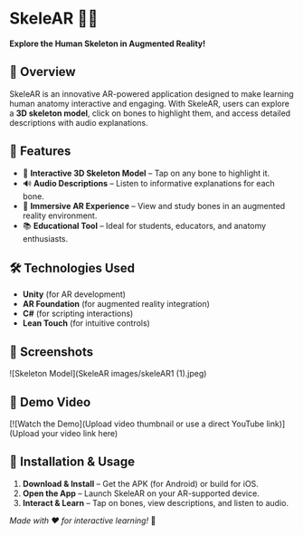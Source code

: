 # SkeleAR 🦴📱

**Explore the Human Skeleton in Augmented Reality!**

## 📌 Overview
SkeleAR is an innovative AR-powered application designed to make learning human anatomy interactive and engaging. With SkeleAR, users can explore a **3D skeleton model**, click on bones to highlight them, and access detailed descriptions with audio explanations.

## 🎯 Features
- 🦴 **Interactive 3D Skeleton Model** – Tap on any bone to highlight it.
- 🔊 **Audio Descriptions** – Listen to informative explanations for each bone.
- 🎨 **Immersive AR Experience** – View and study bones in an augmented reality environment.
- 📚 **Educational Tool** – Ideal for students, educators, and anatomy enthusiasts.

## 🛠️ Technologies Used
- **Unity** (for AR development)
- **AR Foundation** (for augmented reality integration)
- **C#** (for scripting interactions)
- **Lean Touch** (for intuitive controls)

## 📸 Screenshots
![Skeleton Model](SkeleAR images/skeleAR1 (1).jpeg)


## 🎥 Demo Video
[![Watch the Demo](Upload video thumbnail or use a direct YouTube link)](Upload your video link here)

## 📲 Installation & Usage
1. **Download & Install** – Get the APK (for Android) or build for iOS.
2. **Open the App** – Launch SkeleAR on your AR-supported device.
3. **Interact & Learn** – Tap on bones, view descriptions, and listen to audio.


*Made with ❤️ for interactive learning!* 🚀

